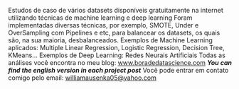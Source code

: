 
Estudos de caso de vários datasets disponíveis gratuitamente na internet utilizando técnicas de machine learning e deep learning
Foram implementadas diversas técnicas, por exemplo, SMOTE, Under e OverSampling com Pipelines e etc, para balancear os datasets, os quais são, na sua maioria, desbalanceados.
Exemplos de Machine Learning aplicados: Multiple Linear Regression, Logistic Regression, Decision Tree, KMeans...
Exemplos de Deep Learning: Redes Neurais Artificiais
Todas as análises você encontra no meu blog: www.boradedatascience.com
*****You can find the english version in each project post*****
Você pode entrar em contato comigo pelo email: williamausenka05@yahoo.com
